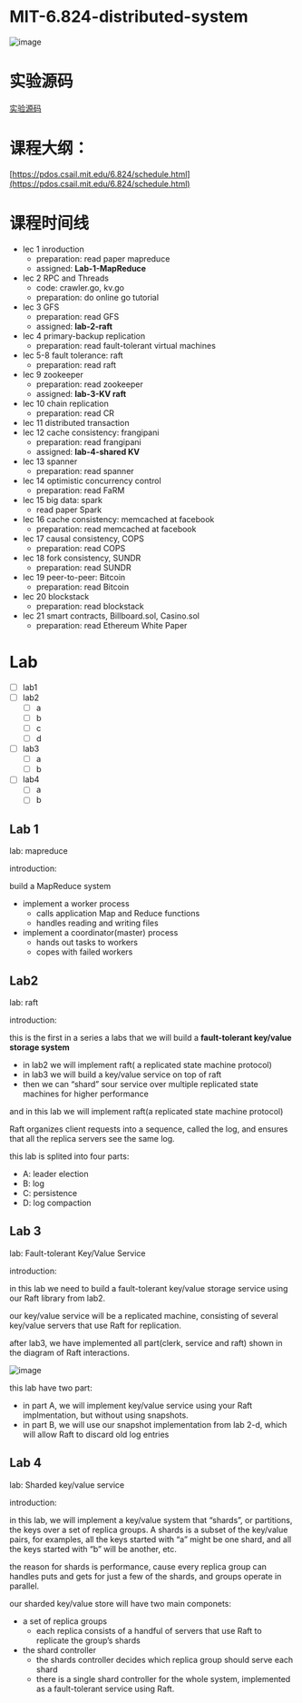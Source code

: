 # MIT-6.824-distributed-system
![image](https://user-images.githubusercontent.com/65102150/183294228-fd829199-e2cf-4471-a137-9a746d912332.png)

# 实验源码
[实验源码](https://github.com/David-deng-yeah/distributed-system-sourceCode)

# 课程大纲：

[https://pdos.csail.mit.edu/6.824/schedule.html](https://pdos.csail.mit.edu/6.824/schedule.html)

# 课程时间线

- lec 1 inroduction
    - preparation: read paper mapreduce
    - assigned: **Lab-1-MapReduce**
- lec 2 RPC and Threads
    - code: crawler.go, kv.go
    - preparation: do online go tutorial
- lec 3 GFS
    - preparation: read GFS
    - assigned: **lab-2-raft**
- lec 4 primary-backup replication
    - preparation: read fault-tolerant virtual machines
- lec 5-8 fault tolerance: raft
    - preparation: read raft
- lec 9 zookeeper
    - preparation: read zookeeper
    - assigned: **lab-3-KV raft**
- lec 10 chain replication
    - preparation: read CR
- lec 11 distributed transaction
- lec 12 cache consistency: frangipani
    - preparation: read frangipani
    - assigned: **lab-4-shared KV**
- lec 13 spanner
    - preparation: read spanner
- lec 14 optimistic concurrency control
    - preparation: read FaRM
- lec 15 big data: spark
    - read paper Spark
- lec 16 cache consistency: memcached at facebook
    - preparation: read memcached at facebook
- lec 17 causal consistency, COPS
    - preparation: read COPS
- lec 18 fork consistency, SUNDR
    - preparation: read SUNDR
- lec 19 peer-to-peer: Bitcoin
    - preparation: read Bitcoin
- lec 20 blockstack
    - preparation: read blockstack
- lec 21 smart contracts, Billboard.sol, Casino.sol
    - preparation: read Ethereum White Paper

# Lab

- [ ]  lab1
- [ ]  lab2
    - [ ]  a
    - [ ]  b
    - [ ]  c
    - [ ]  d
- [ ]  lab3
    - [ ]  a
    - [ ]  b
- [ ]  lab4
    - [ ]  a
    - [ ]  b

## Lab 1

lab: mapreduce

introduction:

build a MapReduce system

- implement a worker process
    - calls application Map and Reduce functions
    - handles reading and writing files
- implement a coordinator(master) process
    - hands out tasks to workers
    - copes with failed workers

## Lab2

lab: raft

introduction:

this is the first in a series a labs that we will build a **fault-tolerant key/value storage system**

- in lab2 we will implement raft( a replicated state machine protocol)
- in lab3 we will build a key/value service on top of raft
- then we can “shard” sour service over multiple replicated state machines for higher performance

and in this lab we will implement raft(a replicated state machine protocol)

Raft organizes client requests into a sequence, called the log, and ensures that all the replica servers see the same log.

this lab is splited into four parts: 

- A: leader election
- B: log
- C: persistence
- D: log compaction

## Lab 3

lab: Fault-tolerant Key/Value Service

introduction: 

in this lab we need to build a fault-tolerant key/value storage service using our Raft library from lab2.

our key/value service will be a replicated machine, consisting of several key/value servers that use Raft for replication.

after lab3, we have implemented all part(clerk, service and raft) shown in the diagram of Raft interactions.

![image](https://user-images.githubusercontent.com/65102150/183304044-1ba16da1-4029-4af3-b407-ecfd3bed8dc5.png)


this lab have two part:

- in part A, we will implement key/value service using your Raft implmentation, but without using snapshots.
- in part B, we will use our snapshot implementation from lab 2-d, which will allow Raft to discard old log entries

## Lab 4

lab: Sharded key/value service

introduction:

in this lab, we will implement a key/value system that “shards”, or partitions, the keys over a set of replica groups. A shards is a subset of the key/value pairs, for examples, all the keys started with “a” might be one shard, and all the keys started with “b” will be another, etc.

the reason for shards is performance, cause every replica group can handles puts and gets for just a few of the shards, and groups operate in parallel.

our sharded key/value store will have two main componets:

- a set of replica groups
    - each replica consists of a handful of servers that use Raft to replicate the group’s shards
- the shard controller
    - the shards controller decides which replica group should serve each shard
    - there is a single shard controller for the whole system, implemented as a fault-tolerant service using Raft.

